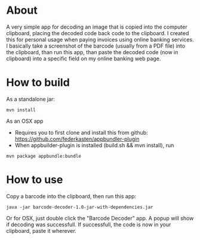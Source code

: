 # About
A very simple app for decoding an image that is copied into the computer clipboard, placing the decoded code back code to the clipboard.
I created this for personal usage when paying invoices using online banking services.
I basically take a screenshot of the barcode (usually from a PDF file) into the clipboard, than run this app, than paste
the decoded code (now in clipboard) into a specific field on my online banking web page.

# How to build
As a standalone jar:
```
mvn install
```
As an OSX app
- Requires you to first clone and install this from github:
https://github.com/federkasten/appbundler-plugin
- When appbuilder-plugin is installed (build.sh && mvn install), run
```
mvn package appbundle:bundle
```
# How to use
Copy a barcode into the clipboard, then run this app:
```
java -jar barcode-decoder-1.0-jar-with-dependencies.jar
```
Or for OSX, just double click the "Barcode Decoder" app.
A popup will show if decoding was successfull.
If successfull, the code is now in your clipboard, paste it wherever.
